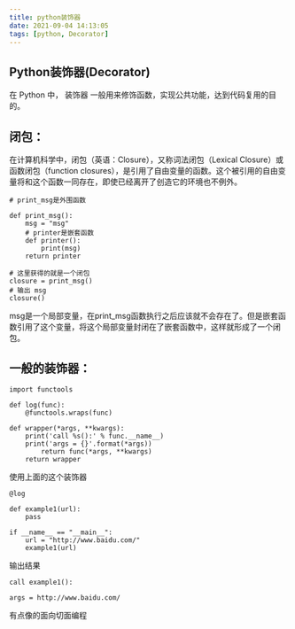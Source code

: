 ```yaml
---
title: python装饰器
date: 2021-09-04 14:13:05
tags: [python, Decorator]
---
```




## Python装饰器(Decorator)

在 Python 中， 装饰器 一般用来修饰函数，实现公共功能，达到代码复用的目的。

## 闭包：

在计算机科学中，闭包（英语：Closure），又称词法闭包（Lexical     Closure）或函数闭包（function     closures），是引用了自由变量的函数。这个被引用的自由变量将和这个函数一同存在，即使已经离开了创造它的环境也不例外。

```
# print_msg是外围函数

def print_msg():
	msg = "msg"
	# printer是嵌套函数
	def printer():
		print(msg)
	return printer

# 这里获得的就是一个闭包
closure = print_msg()
# 输出 msg
closure()
```

msg是一个局部变量，在print_msg函数执行之后应该就不会存在了。但是嵌套函数引用了这个变量，将这个局部变量封闭在了嵌套函数中，这样就形成了一个闭包。

## 一般的装饰器：

```
import functools

def log(func):
	@functools.wraps(func)
	
def wrapper(*args, **kwargs):
	print('call %s():' % func.__name__)
	print('args = {}'.format(*args))
		return func(*args, **kwargs)
	return wrapper
```

使用上面的这个装饰器

```
@log

def example1(url):
	pass

if __name__ == "__main__":
	url = "http://www.baidu.com/"
	example1(url)
```

输出结果

```
call example1():

args = http://www.baidu.com/
```



有点像的面向切面编程
